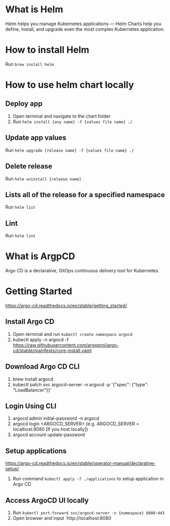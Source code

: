 # What is Helm
Helm helps you manage Kubernetes applications — Helm Charts help you define, install, and upgrade even the most complex Kubernetes application.

# How to install Helm
Run `brew install helm`

# How to use helm chart locally
## Deploy app
1. Open terminal and navigate to the chart folder
2. Run `helm install {any name} -f {values file name} ./`

## Update app values
Run `helm upgrade {release name} -f {values file name} ./`

## Delete release
Run `helm uninstall {release name}`

## Lists all of the release for a specified namespace
Run `helm list`

## Lint
Run `helm lint`

# What is ArgpCD
Argo CD is a declarative, GitOps continuous delivery tool for Kubernetes.

# Getting Started
https://argo-cd.readthedocs.io/en/stable/getting_started/
## Install Argo CD
1. Open terminal and run `kubectl create namespace argocd`
2. kubectl apply -n argocd -f https://raw.githubusercontent.com/argoproj/argo-cd/stable/manifests/core-install.yaml

## Download Argo CD CLI
1. brew install argocd
2. kubectl patch svc argocd-server -n argocd -p '{"spec": {"type": "LoadBalancer"}}'

## Login Using CLI
1. argocd admin initial-password -n argocd
2. argocd login <ARGOCD_SERVER> (e.g. ARGOCD_SERVER = localhost:8080 [If you host locally])
3. argocd account update-password

## Setup applications
https://argo-cd.readthedocs.io/en/stable/operator-manual/declarative-setup/
1. Run command `kubectl apply -f ./applications` to setup application in Argo CD

## Access ArgoCD UI locally
1. Run `kubectl port-forward svc/argocd-server -n {namespace} 8080:443`
2. Open browser and input `http://localhost:8080

